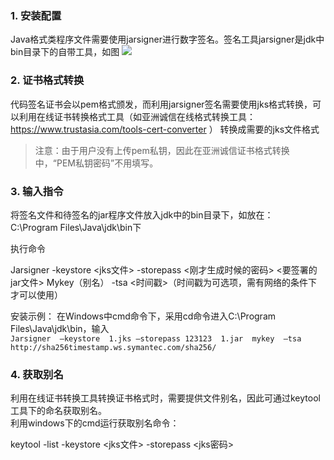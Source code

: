 ### 1. 安装配置

Java格式类程序文件需要使用jarsigner进行数字签名。签名工具jarsigner是jdk中bin目录下的自带工具，如图
![](https://mc.qcloudimg.com/static/img/4d030150665b129714a3c71b1f8c762b/image.png)

### 2. 证书格式转换

代码签名证书会以pem格式颁发，而利用jarsigner签名需要使用jks格式转换，可以利用在线证书转换格式工具（如亚洲诚信在线格式转换工具：https://www.trustasia.com/tools-cert-converter ） 转换成需要的jks文件格式

>注意：由于用户没有上传pem私钥，因此在亚洲诚信证书格式转换中，“PEM私钥密码”不用填写。

### 3. 输入指令

将签名文件和待签名的jar程序文件放入jdk中的bin目录下，如放在：  
C:\Program Files\Java\jdk\bin下

执行命令

Jarsigner  -keystore <jks文件>  -storepass <刚才生成时候的密码> <要签署的jar文件>
Mykey（别名） -tsa <时间戳>（时间戳为可选项，需有网络的条件下才可以使用）

安装示例：
在Windows中cmd命令下，采用cd命令进入C:\Program Files\Java\jdk\bin，输入  
`Jarsigner  –keystore  1.jks –storepass 123123  1.jar  mykey  –tsa http://sha256timestamp.ws.symantec.com/sha256/ `

### 4. 获取别名

利用在线证书转换工具转换证书格式时，需要提供文件别名，因此可通过keytool工具下的命名获取别名。  
利用windows下的cmd运行获取别名命令：  

keytool -list -keystore  <jks文件> -storepass  <jks密码>




